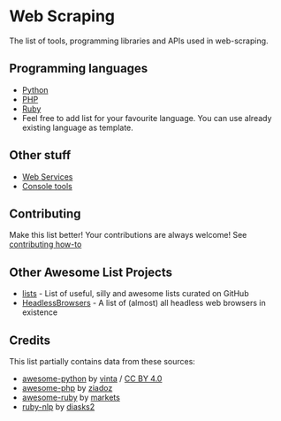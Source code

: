 # Web Scraping

The list of tools, programming libraries and APIs used in web-scraping.

## Programming languages

* [Python](http://github.com/lorien/web-scraping/blob/master/python.md)
* [PHP](http://github.com/lorien/web-scraping/blob/master/php.md)
* [Ruby](http://github.com/lorien/web-scraping/blob/master/ruby.md)
* Feel free to add list for your favourite language. You can use already existing language as template.

## Other stuff

* [Web Services](http://github.com/lorien/web-scraping/blob/master/web_services.md)
* [Console tools](http://github.com/lorien/web-scraping/blob/master/console_tools.md)

## Contributing

Make this list better! Your contributions are always welcome! See [contributing how-to](https://github.com/lorien/web-scraping/blob/master/CONTRIBUTING.md)

## Other Awesome List Projects
* [lists](https://github.com/jnv/lists) - List of useful, silly and awesome lists curated on GitHub
* [HeadlessBrowsers](https://github.com/dhamaniasad/HeadlessBrowsers) - A list of (almost) all headless web browsers in existence

## Credits
This list partially contains data from these sources:
* [awesome-python](https://github.com/vinta/awesome-python) by [vinta](https://github.com/vinta) / [CC BY 4.0](http://creativecommons.org/licenses/by/4.0/)
* [awesome-php](https://github.com/ziadoz/awesome-php) by [ziadoz](https://github.com/ziadoz)
* [awesome-ruby](https://github.com/markets/awesome-ruby) by [markets](https://github.com/markets)
* [ruby-nlp](https://github.com/diasks2/ruby-nlp) by [diasks2](https://github.com/diasks2)
